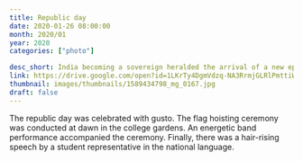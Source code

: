 ```yaml
---
title: Republic day
date: 2020-01-26 08:00:00
month: 2020/01
year: 2020
categories: ["photo"]

desc_short: India becoming a sovereign heralded the arrival of a new epoch of development on all fronts. The Republic day makes us rejoice being part of Bharat's growth.
link: https://drive.google.com/open?id=1LKrTy4DgmVdzq-NA3RrmjGLRlPmttiWp
thumbnail: images/thumbnails/1589434798_mg_0167.jpg
draft: false
---
```


The republic day was celebrated with gusto. The flag hoisting ceremony was conducted at dawn in the college gardens. An energetic band performance accompanied the ceremony. Finally, there was a hair-rising speech by a student representative in the national language.